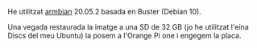 He utilitzat [armbian](https://www.armbian.com/orange-pi-one/) 20.05.2 basada en Buster (Debian 10). 

Una vegada restaurada la imatge a una SD de 32 GB (jo he utilitzat l'eina Discs del meu Ubuntu) la posem a l'Orange Pi one i engegem la placa.
